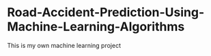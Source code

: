 # Road-Accident-Prediction-Using-Machine-Learning-Algorithms
This is my own machine learning project
